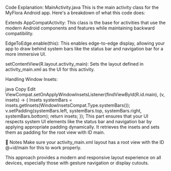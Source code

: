  Code Explanation: MainActivity.java
This is the main activity class for the MyFlora Android app. Here's a breakdown of what this code does:

Extends AppCompatActivity: This class is the base for activities that use the modern Android components and features while maintaining backward compatibility.

EdgeToEdge.enable(this): This enables edge-to-edge display, allowing your app to draw behind system bars like the status bar and navigation bar for a more immersive UI.

setContentView(R.layout.activity_main): Sets the layout defined in activity_main.xml as the UI for this activity.

Handling Window Insets:

java
Copy
Edit
ViewCompat.setOnApplyWindowInsetsListener(findViewById(R.id.main), (v, insets) -> {
    Insets systemBars = insets.getInsets(WindowInsetsCompat.Type.systemBars());
    v.setPadding(systemBars.left, systemBars.top, systemBars.right, systemBars.bottom);
    return insets;
});
This part ensures that your UI respects system UI elements like the status bar and navigation bar by applying appropriate padding dynamically. It retrieves the insets and sets them as padding for the root view with ID main.

📝 Notes
Make sure your activity_main.xml layout has a root view with the ID @+id/main for this to work properly.

This approach provides a modern and responsive layout experience on all devices, especially those with gesture navigation or display cutouts.


